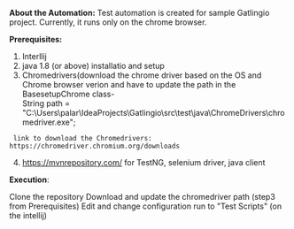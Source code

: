 **About the Automation:**
Test automation is created for sample Gatlingio project. 
Currently, it runs only on the chrome browser.

**Prerequisites:**
   
   1. Interllij 
   2. java 1.8 (or above) installatio and setup
   3. Chromedrivers(download the chrome driver based on the OS and Chrome browser verion and have to update the path in the BasesetupChrome class-         
      String path = "C:\\Users\\palar\\IdeaProjects\\Gatlingio\\src\\test\\java\\ChromeDrivers\\chromedriver.exe";
      
     link to download the Chromedrivers: https://chromedriver.chromium.org/downloads
     
   4. https://mvnrepository.com/  for TestNG, selenium driver, java client
   
   
**Execution**:
   
  Clone the repository
  Download and update the chromedriver path (step3 from Prerequisites)
  Edit and change configuration run to "Test Scripts" (on the intellij)
  
